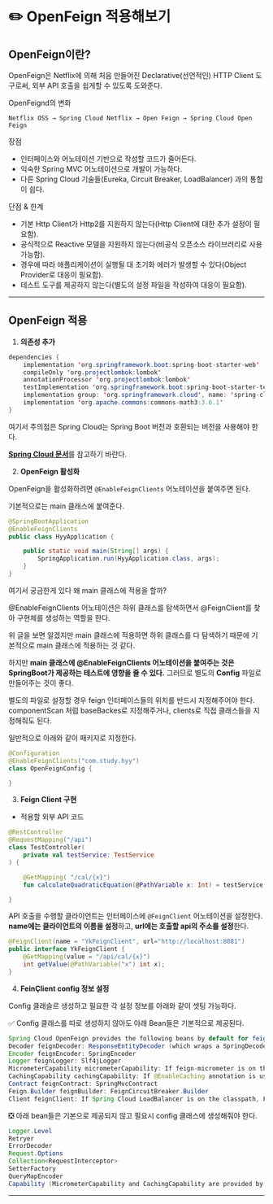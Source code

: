 # ✏️ OpenFeign 적용해보기

## OpenFeign이란?

OpenFeign은 Netflix에 의해 처음 만들어진 Declarative(선언적인) HTTP Client 도구로써, 외부 API 호출을 쉽게할 수 있도록 도와준다. 

OpenFeignd의 변화

`Netflix OSS → Spring Cloud Netflix → Open Feign → Spring Cloud Open Feign`

장점

- 인터페이스와 어노테이션 기반으로 작성할 코드가 줄어든다.
- 익숙한 Spring MVC 어노테이션으로 개발이 가능하다.
- 다른 Spring Cloud 기술들(Eureka, Circuit Breaker, LoadBalancer) 과의 통합이 쉽다.

단점 & 한계

- 기본 Http Client가 Http2를 지원하지 않는다(Http Client에 대한 추가 설정이 필요함).
- 공식적으로 Reactive 모델을 지원하지 않는다(비공식 오픈소스 라이브러리로 사용 가능함).
- 경우에 따라 애플리케이션이 실행될 대 초기화 에러가 발생할 수 있다(Object Provider로 대응이 필요함).
- 테스트 도구를 제공하지 않는다(별도의 설정 파일을 작성하여 대응이 필요함).

---

## OpenFeign 적용

1. **의존성 추가**

```java
dependencies {
	implementation 'org.springframework.boot:spring-boot-starter-web'
	compileOnly 'org.projectlombok:lombok'
	annotationProcessor 'org.projectlombok:lombok'
	testImplementation 'org.springframework.boot:spring-boot-starter-test'
	implementation group: 'org.springframework.cloud', name: 'spring-cloud-starter-openfeign', version: '3.1.3'
	implementation 'org.apache.commons:commons-math3:3.6.1'
}
```

여기서 주의점은 Spring Cloud는 Spring Boot 버전과 호환되는 버전을 사용해야 한다.

[**Spring Cloud 문서**](https://spring.io/projects/spring-cloud)를 참고하기 바란다.

2. **OpenFeign 활성화**

OpenFeign을 활성화하려면 `@EnableFeignClients` 어노테이션을 붙여주면 된다.

기본적으로는 main 클래스에 붙여준다.

```java
@SpringBootApplication
@EnableFeignClients
public class HyyApplication {

	public static void main(String[] args) {
		SpringApplication.run(HyyApplication.class, args);
	}
}
```

여기서 궁금한게 있다 왜 main 클래스에 적용을 할까?

@EnableFeignClients 어노테이션은 하위 클래스를 탐색하면서 @FeignClient를 찾아 구현체를 생성하는 역할을 한다.

위 글을 보면 알겠지만 main 클래스에 적용하면 하위 클래스를 다 탐색하기 때문에 기본적으로 main 클래스에 적용하는 것 같다.

하지만 **main 클래스에 @EnableFeignClients 어노테이션을 붙여주는 것은 SpringBoot가 제공하는 테스트에 영향을 줄 수 있다.** 그러므로 별도의 **Config** 파일로 만들어주는 것이 좋다.

별도의 파일로 설정할 경우 feign 인터페이스들의 위치를 반드시 지정해주어야 한다. componentScan 처럼 baseBackes로 지정해주거나, clients로 직접 클래스들을 지정해줘도 된다.

일반적으로 아래와 같이 패키지로 지정한다.

```java
@Configuration
@EnableFeignClients("com.study.hyy")
class OpenFeignConfig {

}
```

3. **Feign Client 구현**
- 적용할 외부 API 코드

```kotlin
@RestController
@RequestMapping("/api")
class TestController(
    private val testService: TestService
) {

    @GetMapping( "/cal/{x}")
    fun calculateQuadraticEquation(@PathVariable x: Int) = testService.calQuadraticEquation(x)

}
```

API 호출을 수행할 클라이언트는 인터페이스에 ``@FeignClient`` 어노테이션을 설정한다. **name에는 클라이언트의 이름을 설정**하고, **url에는 호출할 api의 주소를 설정**한다.

```java
@FeignClient(name = "YkFeignClient", url="http://localhost:8081")
public interface YkFeignClient {
    @GetMapping(value = "/api/cal/{x}")
    int getValue(@PathVariable("x") int x);
}
```

4. **FeinÇlient config 정보 설정**

Config 클래슬르 생성하고 필요한 각 설정 정보를 아래와 같이 셋팅 가능하다.

✅ Config 클래스를 따로 생성하지 않아도 아래 Bean들은 기본적으로 제공된다.

```java
Spring Cloud OpenFeign provides the following beans by default for feign (BeanType beanName: ClassName):
Decoder feignDecoder: ResponseEntityDecoder (which wraps a SpringDecoder)
Encoder feignEncoder: SpringEncoder
Logger feignLogger: Slf4jLogger
MicrometerCapability micrometerCapability: If feign-micrometer is on the classpath and MeterRegistry is available
CachingCapability cachingCapability: If @EnableCaching annotation is used. Can be disabled via feign.cache.enabled.
Contract feignContract: SpringMvcContract
Feign.Builder feignBuilder: FeignCircuitBreaker.Builder
Client feignClient: If Spring Cloud LoadBalancer is on the classpath, FeignBlockingLoadBalancerClient is used. If none of them is on the classpath, the default feign client is used.
```

❎ 아래 bean들은 기본으로 제공되지 않고 필요시 config 클래스에 생성해줘야 한다.

```java
Logger.Level
Retryer
ErrorDecoder
Request.Options
Collection<RequestInterceptor>
SetterFactory
QueryMapEncoder
Capability (MicrometerCapability and CachingCapability are provided by default)
```

---
